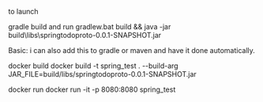  to launch
 
 gradle build and run
 gradlew.bat build && java -jar build\libs\springtodoproto-0.0.1-SNAPSHOT.jar
 
 
 Basic: i can also add this to gradle or maven and have it done automatically.
 
 docker build 
 docker build -t spring_test . --build-arg JAR_FILE=build/libs/springtodoproto-0.0.1-SNAPSHOT.jar
 
 docker run
  docker run -it -p 8080:8080 spring_test
 
 
 